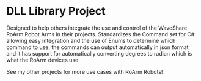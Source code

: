 DLL Library Project
==============================

Designed to help others integrate the use and control of the WaveShare RoArm Robot Arms in their projects.
Standardizes the Command set for C# allowing easy integration and the use of Enums to determine which command to use, 
the commands can output automatically in json format and it has support for automatically converting degrees to radian which is what the RoArm devices use.

See my other projects for more use cases with RoArm Robots!

